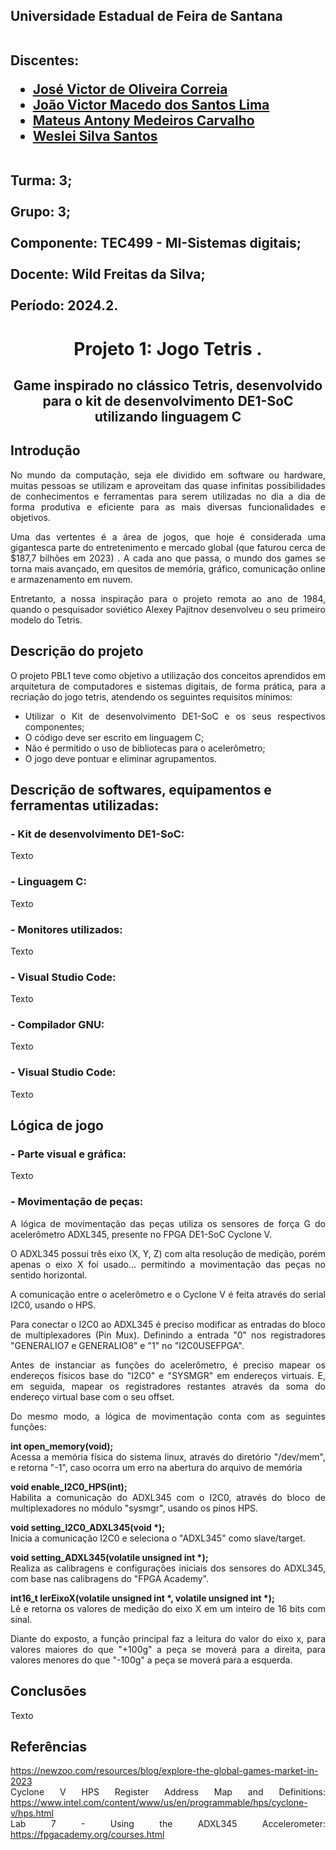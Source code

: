 <h2>Universidade Estadual de Feira de Santana<br>  
  
<br>Discentes:  
<uL> 
  <li><a href="https://github.com/thejoseviictor">José Victor de Oliveira Correia</a></li>
  <li><a href="https://github.com/Macedoxx2000">João Victor Macedo dos Santos Lima </a></li>
  <li><a href="https://github.com/MateusAntony/MateusAntony">Mateus Antony Medeiros Carvalho </a></li>
  <li><a href="https://github.com/WesleiSantos13">Weslei Silva Santos</a></li>
</ul>

<br>Turma: 3;  
<br>Grupo: 3;  
<br>Componente: TEC499 - MI-Sistemas digitais;  
<br>Docente: Wild Freitas da Silva;  
<br>Período: 2024.2.  
</h2>   


<h1 align="center">Projeto 1: Jogo Tetris .</h1>  
<h2 align="center">Game inspirado no clássico Tetris, desenvolvido para o kit de desenvolvimento DE1-SoC utilizando linguagem C </h2>  



<h2 align="justify">Introdução</h2>

  <div align="justify">
  
  No mundo da computação, seja ele dividido em software ou hardware, muitas pessoas se utilizam e aproveitam das quase infinitas possibilidades de conhecimentos e          ferramentas para serem utilizadas no dia a dia de forma produtiva e eficiente para as mais diversas funcionalidades e objetivos.  

  Uma das vertentes é a área de jogos, que hoje é considerada uma gigantesca parte do entretenimento e mercado global (que faturou cerca de $187,7 bilhões em 2023) . A     cada ano que passa, o mundo dos games se torna mais avançado, em quesitos de memória, gráfico, comunicação online e armazenamento em nuvem.  

  Entretanto, a nossa inspiração para o projeto remota ao ano de 1984, quando o pesquisador soviético Alexey Pajitnov desenvolveu o seu primeiro modelo do Tetris.  

  </div>

<h2 align="justify">Descrição do projeto</h2>

  <div align="justify">
  
  O projeto PBL1 teve como objetivo a utilização dos conceitos aprendidos em arquitetura de computadores e sistemas digitais, de forma prática, para a recriação do  jogo   tetris, atendendo os seguintes requisitos mínimos:   

  * Utilizar o Kit de desenvolvimento DE1-SoC e os seus respectivos componentes;  
  * O código deve ser escrito em linguagem C;  
  * Não é permitido o uso de bibliotecas para o acelerômetro;  
  * O jogo deve pontuar e eliminar agrupamentos.  

  </div>  

<h2>Descrição de softwares, equipamentos e ferramentas utilizadas: </h2>  
<div align="justify">  

  <h3> - Kit de desenvolvimento DE1-SoC: </h3>  
  <div align="justify">  

  Texto

  </div>

  <h3> - Linguagem C: </h3>  
  <div align="justify">  

  Texto

  </div>  

  <h3> - Monitores utilizados: </h3>  
  <div align="justify">  

  Texto

  </div>  
  
  <h3> - Visual Studio Code: </h3>  
  <div align="justify">  

  Texto

  </div>  

  <h3> - Compilador GNU: </h3>  
  <div align="justify">  

  Texto

  </div> 

  <h3> - Visual Studio Code: </h3>  
  <div align="justify">  

  Texto

  </div> 
  
</div>

<h2>Lógica de jogo</h2>  
  <div align="justify">

  <h3>- Parte visual e gráfica:</h2>  
  <div align="justify">  

  Texto

  </div>  

  <h3>- Movimentação de peças: </h2>
  <div align="justify">

  A lógica de movimentação das peças utiliza os sensores de força G do acelerômetro ADXL345, presente no FPGA DE1-SoC Cyclone V.<br>

  O ADXL345 possui três eixo (X, Y, Z) com alta resolução de medição, porém apenas o eixo X foi usado... permitindo a movimentação das peças no sentido horizontal.<br>

  A comunicação entre o acelerômetro e o Cyclone V é feita através do serial I2C0, usando o HPS.<br>

  Para conectar o I2C0 ao ADXL345 é preciso modificar as entradas do bloco de multiplexadores (Pin Mux). Definindo a entrada "0" nos registradores "GENERALIO7 e GENERALIO8" e "1" no "I2C0USEFPGA".<br>

  Antes de instanciar as funções do acelerômetro, é preciso mapear os endereços físicos base do "I2C0" e "SYSMGR" em endereços virtuais. E, em seguida, mapear os registradores restantes através da soma do endereço virtual base com o seu offset.<br>

  Do mesmo modo, a lógica de movimentação conta com as seguintes funções:<br>

  <strong> int open_memory(void);</strong><br>
  Acessa a memória física do sistema linux, através do diretório "/dev/mem", e retorna "-1", caso ocorra um erro na abertura do arquivo de memória<br>

  <strong> void enable_I2C0_HPS(int);</strong><br>
  Habilita a comunicação do ADXL345 com o I2C0, através do bloco de multiplexadores no módulo "sysmgr", usando os pinos HPS.<br>

  <strong>void setting_I2C0_ADXL345(void *);</strong><br>
  Inicia a comunicação I2C0 e seleciona o "ADXL345" como slave/target.<br>

  <strong>void setting_ADXL345(volatile unsigned int *);</strong><br>
  Realiza as calibragens e configurações iniciais dos sensores do ADXL345, com base nas calibragens do "FPGA Academy".<br>

  <strong>int16_t lerEixoX(volatile unsigned int *, volatile unsigned int *);</strong><br>
  Lê e retorna os valores de medição do eixo X em um inteiro de 16 bits com sinal.<br>

  Diante do exposto, a função principal faz a leitura do valor do eixo x, para valores maiores do que "+100g" a peça se moverá para a direita, para valores menores do que "-100g" a peça se moverá para a esquerda.
</div>

</div>

<h2>Conclusões</h2>
<div align="justify">

Texto

</div>

<h2>Referências</h2>
<div align="justify">

https://newzoo.com/resources/blog/explore-the-global-games-market-in-2023<br>
Cyclone V HPS Register Address Map and Definitions: https://www.intel.com/content/www/us/en/programmable/hps/cyclone-v/hps.html<br>
Lab 7 - Using the ADXL345 Accelerometer: https://fpgacademy.org/courses.html

</div>
